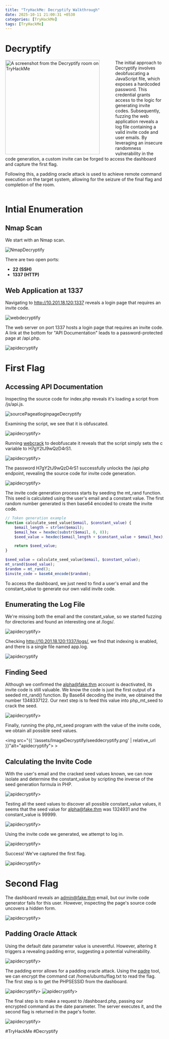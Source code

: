 ```yaml
---
title: "TryHackMe: Decryptify Walkthrough"
date: 2025-10-11 21:00:31 +0530
categories: [TryHackMe]
tags: [TryHackMe]
---
```

# Decryptify


<img src="https://tryhackme-images.s3.amazonaws.com/room-icons/62a7685ca6e7ce005d3f3afe-1738131989982" alt="A screenshot from the Decryptify room on TryHackMe" width="300px" style="float: left; margin-right: 50px;">

The initial approach to Decryptify involves deobfuscating a JavaScript file, which exposes a hardcoded password. This credential grants access to the logic for generating invite codes. Subsequently, fuzzing the web application reveals a log file containing a valid invite code and user emails. By leveraging an insecure randomness vulnerability in the code generation, a custom invite can be forged to access the dashboard and capture the first flag.

Following this, a padding oracle attack is used to achieve remote command execution on the target system, allowing for the seizure of the final flag and completion of the room.

<div style="clear: both;"></div>

# Intial Enumeration

## Nmap Scan

We start with an Nmap scan.

<img src="{{ '/assets/ImageDecryptify/NmapDecryptify.png' | relative_url }}" alt="NmapDecryptify">

There are two open ports:
* **22 (SSH)**
* **1337 (HTTP)**

## Web Application at 1337

Navigating to http://10.201.18.120:1337 reveals a login page that requires an invite code.

<img src="{{ '/assets/ImageDecryptify/webdecryptify.png' | relative_url }}" alt="webdecryptify">

The web server on port 1337 hosts a login page that requires an invite code. A link at the bottom for "API Documentation" leads to a password-protected page at /api.php.

<img src="{{ '/assets/ImageDecryptify/apiDecryptify.png' | relative_url }}" alt="apidecryptify">

# First Flag

## Accessing API Documentation

Inspecting the source code for index.php reveals it's loading a script from /js/api.js.

<img src="{{ '/assets/ImageDecryptify/sourcePageatloginpageDecryptify.png' | relative_url }}" alt="sourcePageatloginpageDecryptify">

Examining the script, we see that it is obfuscated.

<img src="{{ '/assets/ImageDecryptify/obfuscateddecryptify.png' | relative_url }}" alt="apidecryptify">>

Running <a href ="https://webcrack.netlify.app/">webcrack</a> to deobfuscate it reveals that the script simply sets the c variable to H7gY2tJ9wQzD4rS1.

<img src="{{ '/assets/ImageDecryptify/webcrack.png' | relative_url }}" alt="apidecryptify">>

The password H7gY2tJ9wQzD4rS1 successfully unlocks the /api.php endpoint, revealing the source code for invite code generation.

<img src="{{ '/assets/ImageDecryptify/apicodedecryptify.png' | relative_url }}" alt="apidecryptify">>

The invite code generation process starts by seeding the mt_rand function. This seed is calculated using the user's email and a constant value. The first random number generated is then base64 encoded to create the invite code.

```php
// Token generation example
function calculate_seed_value($email, $constant_value) {
    $email_length = strlen($email);
    $email_hex = hexdec(substr($email, 0, 8));
    $seed_value = hexdec($email_length + $constant_value + $email_hex);

    return $seed_value;
}

$seed_value = calculate_seed_value($email, $constant_value);
mt_srand($seed_value);
$random = mt_rand();
$invite_code = base64_encode($random);
```
To access the dashboard, we just need to find a user's email and the constant_value to generate our own valid invite code.

## Enumerating the Log File

We're missing both the email and the constant_value, so we started fuzzing for directories and found an interesting one at /logs/.

<img src="{{ '/assets/ImageDecryptify/logenumdecryptify.png' | relative_url }}" alt="apidecryptify">>

Checking http://10.201.18.120:1337/logs/, we find that indexing is enabled, and there is a single file named app.log.

<img src="{{ '/assets/ImageDecryptify/applogdecryptify.png' | relative_url }}" alt="apidecryptify">

## Finding Seed

Although we confirmed the alpha@fake.thm account is deactivated, its invite code is still valuable. We know the code is just the first output of a seeded mt_rand() function. By Base64 decoding the invite, we obtained the number 1348337122. Our next step is to feed this value into php_mt_seed to crack the seed.

<img src="{{ '/assets/ImageDecryptify/basemtcodedecryptify.png' | relative_url }}" alt="apidecryptify">>

Finally, running the php_mt_seed program with the value of the invite code, we obtain all possible seed values.

<img src="{{ '/assets/ImageDecryptify/seeddecryptify.png' | relative_url }}"alt="apidecryptify"> >

## Calculating the Invite Code

With the user's email and the cracked seed values known, we can now isolate and determine the constant_value by scripting the inverse of the seed generation formula in PHP.

<img src="{{ '/assets/ImageDecryptify/caldecryuptify.png' | relative_url }}" alt="apidecryptify">>

Testing all the seed values to discover all possible constant_value values, it seems that the seed value for alpha@fake.thm was 1324931 and the constant_value is 99999.

<img src="{{ '/assets/ImageDecryptify/finalcodedecryptify.png' | relative_url }}" alt="apidecryptify">>

Using the invite code we generated, we attempt to log in.

<img src="{{ '/assets/ImageDecryptify/loginpagedecryptify.png' | relative_url }}" alt="apidecryptify">>

Success! We've captured the first flag.

<img src="{{ '/assets/ImageDecryptify/Firstflagdecryptify.png' | relative_url }}" alt="apidecryptify">>

# Second Flag

The dashboard reveals an admin@fake.thm email, but our invite code generator fails for this user. However, inspecting the page's source code uncovers a hidden form.

<img src="{{ '/assets/ImageDecryptify/hiddenformdecryptify.png' | relative_url }}" alt="apidecryptify">>

## Padding Oracle Attack

Using the default date parameter value is uneventful. However, altering it triggers a revealing padding error, suggesting a potential vulnerability.

<img src="{{ '/assets/ImageDecryptify/paddingerrordecryptify.png' | relative_url }}" alt="apidecryptify">>

The padding error allows for a padding oracle attack. Using the <a href = "https://github.com/glebarez/padre">padre</a> tool, we can encrypt the command cat /home/ubuntu/flag.txt to read the flag. The first step is to get the PHPSESSID from the dashboard.

<img src="{{ '/assets/ImageDecryptify/session1decrypptify.png' | relative_url }}" alt="apidecryptify">>
<img src="{{ '/assets/ImageDecryptify/Padretooldecryptify.png' | relative_url }}" alt="apidecryptify">>

The final step is to make a request to /dashboard.php, passing our encrypted command as the date parameter. The server executes it, and the second flag is returned in the page's footer.

<img src="{{ '/assets/ImageDecryptify/Secondflagdecryptify.png' | relative_url }}" alt="apidecryptify">>

#TryHackMe #Decryptify